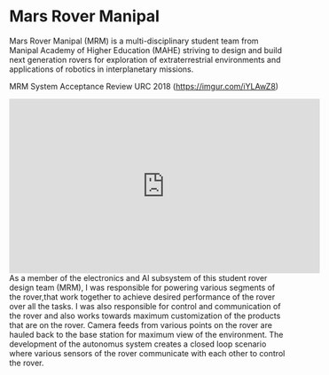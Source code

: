 # Mars Rover Manipal
Mars Rover Manipal (MRM) is a multi-disciplinary student team from Manipal Academy of Higher Education (MAHE) striving to design and build next generation rovers for exploration of extraterrestrial environments and applications of robotics in interplanetary missions.

MRM System Acceptance Review URC 2018
(https://imgur.com/iYLAwZ8)
<blockquote class="imgur-embed-pub" lang="en" data-id="xxDL70m"><a href="//imgur.com/xxDL70m"></a></blockquote><script async src="//s.imgur.com/min/embed.js" charset="utf-8"></script>

<div align="center">
<iframe width="560" height="315" src="https://www.youtube.com/embed/rZLyn2vADi4" frameborder="0" allow="accelerometer; autoplay; encrypted-media; gyroscope; picture-in-picture" allowfullscreen></iframe>
</div>
As a member of the electronics and AI subsystem of this student rover design team (MRM), I was responsible for powering various segments of the rover,that work together to achieve desired performance of the rover over all the tasks. I was also responsible for control and communication of the rover and also works towards maximum customization of the products that are on the rover. Camera feeds from various points on the rover are hauled back to the base station for maximum view of the environment. The development of the autonomus system creates a closed loop scenario where various sensors of the rover communicate with each other to control the rover.
